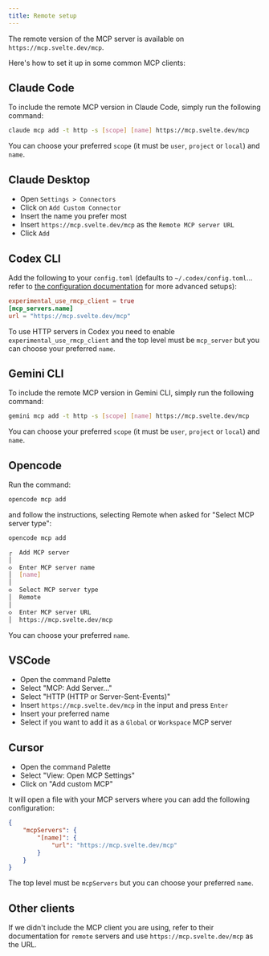 ```yaml
---
title: Remote setup
---
```


The remote version of the MCP server is available on `https://mcp.svelte.dev/mcp`.

Here's how to set it up in some common MCP clients:

## Claude Code

To include the remote MCP version in Claude Code, simply run the following command:

```bash
claude mcp add -t http -s [scope] [name] https://mcp.svelte.dev/mcp
```

You can choose your preferred `scope` (it must be `user`, `project` or `local`) and `name`.

## Claude Desktop

- Open `Settings > Connectors`
- Click on `Add Custom Connector`
- Insert the name you prefer most
- Insert `https://mcp.svelte.dev/mcp` as the `Remote MCP server URL`
- Click `Add`

## Codex CLI

Add the following to your `config.toml` (defaults to `~/.codex/config.toml`... refer to [the configuration documentation](https://github.com/openai/codex/blob/69cb72f8422f2aa7222bea3a6ce48fd130fa76c4/docs/config.md) for more advanced setups):

```toml
experimental_use_rmcp_client = true
[mcp_servers.name]
url = "https://mcp.svelte.dev/mcp"
```

To use HTTP servers in Codex you need to enable `experimental_use_rmcp_client` and the top level must be `mcp_server` but you can choose your preferred `name`.

## Gemini CLI

To include the remote MCP version in Gemini CLI, simply run the following command:

```bash
gemini mcp add -t http -s [scope] [name] https://mcp.svelte.dev/mcp
```

You can choose your preferred `scope` (it must be `user`, `project` or `local`) and `name`.

## Opencode

Run the command:

```bash
opencode mcp add
```

and follow the instructions, selecting Remote when asked for "Select MCP server type":

```bash
opencode mcp add

┌  Add MCP server
│
◇  Enter MCP server name
│  [name]
│
◇  Select MCP server type
│  Remote
│
◇  Enter MCP server URL
│  https://mcp.svelte.dev/mcp
```

You can choose your preferred `name`.

## VSCode

- Open the command Palette
- Select "MCP: Add Server..."
- Select "HTTP (HTTP or Server-Sent-Events)"
- Insert `https://mcp.svelte.dev/mcp` in the input and press `Enter`
- Insert your preferred name
- Select if you want to add it as a `Global` or `Workspace` MCP server

## Cursor

- Open the command Palette
- Select "View: Open MCP Settings"
- Click on "Add custom MCP"

It will open a file with your MCP servers where you can add the following configuration:

```json
{
	"mcpServers": {
		"[name]": {
			"url": "https://mcp.svelte.dev/mcp"
		}
	}
}
```

The top level must be `mcpServers` but you can choose your preferred `name`.

## Other clients

If we didn't include the MCP client you are using, refer to their documentation for `remote` servers and use `https://mcp.svelte.dev/mcp` as the URL.
